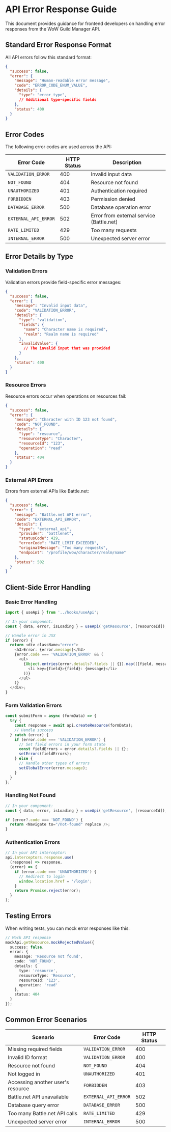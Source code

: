 # API Error Response Guide

This document provides guidance for frontend developers on handling error responses from the WoW Guild Manager API.

## Standard Error Response Format

All API errors follow this standard format:

```json
{
  "success": false,
  "error": {
    "message": "Human-readable error message",
    "code": "ERROR_CODE_ENUM_VALUE",
    "details": {
      "type": "error_type",
      // Additional type-specific fields
    },
    "status": 400
  }
}
```

## Error Codes

The following error codes are used across the API:

| Error Code | HTTP Status | Description |
|------------|------------|-------------|
| `VALIDATION_ERROR` | 400 | Invalid input data |
| `NOT_FOUND` | 404 | Resource not found |
| `UNAUTHORIZED` | 401 | Authentication required |
| `FORBIDDEN` | 403 | Permission denied |
| `DATABASE_ERROR` | 500 | Database operation error |
| `EXTERNAL_API_ERROR` | 502 | Error from external service (Battle.net) |
| `RATE_LIMITED` | 429 | Too many requests |
| `INTERNAL_ERROR` | 500 | Unexpected server error |

## Error Details by Type

### Validation Errors

Validation errors provide field-specific error messages:

```json
{
  "success": false,
  "error": {
    "message": "Invalid input data",
    "code": "VALIDATION_ERROR",
    "details": {
      "type": "validation",
      "fields": {
        "name": "Character name is required",
        "realm": "Realm name is required"
      },
      "invalidValue": {
        // The invalid input that was provided
      }
    },
    "status": 400
  }
}
```

### Resource Errors

Resource errors occur when operations on resources fail:

```json
{
  "success": false,
  "error": {
    "message": "Character with ID 123 not found",
    "code": "NOT_FOUND",
    "details": {
      "type": "resource",
      "resourceType": "Character",
      "resourceId": "123",
      "operation": "read"
    },
    "status": 404
  }
}
```

### External API Errors

Errors from external APIs like Battle.net:

```json
{
  "success": false,
  "error": {
    "message": "Battle.net API error",
    "code": "EXTERNAL_API_ERROR",
    "details": {
      "type": "external_api",
      "provider": "battlenet",
      "statusCode": 429,
      "errorCode": "RATE_LIMIT_EXCEEDED",
      "originalMessage": "Too many requests",
      "endpoint": "/profile/wow/character/realm/name"
    },
    "status": 502
  }
}
```

## Client-Side Error Handling

### Basic Error Handling

```typescript
import { useApi } from '../hooks/useApi';

// In your component:
const { data, error, isLoading } = useApi('getResource', [resourceId]);

// Handle error in JSX
if (error) {
  return <div className="error">
    <h3>Error: {error.message}</h3>
    {error.code === 'VALIDATION_ERROR' && (
      <ul>
        {Object.entries(error.details?.fields || {}).map(([field, message]) => (
          <li key={field}>{field}: {message}</li>
        ))}
      </ul>
    )}
  </div>;
}
```

### Form Validation Errors

```typescript
const submitForm = async (formData) => {
  try {
    const response = await api.createResource(formData);
    // Handle success
  } catch (error) {
    if (error.code === 'VALIDATION_ERROR') {
      // Set field errors in your form state
      const fieldErrors = error.details?.fields || {};
      setErrors(fieldErrors);
    } else {
      // Handle other types of errors
      setGlobalError(error.message);
    }
  }
};
```

### Handling Not Found

```typescript
// In your component:
const { data, error, isLoading } = useApi('getResource', [resourceId]);

if (error?.code === 'NOT_FOUND') {
  return <Navigate to="/not-found" replace />;
}
```

### Authentication Errors

```typescript
// In your API interceptor:
api.interceptors.response.use(
  (response) => response,
  (error) => {
    if (error.code === 'UNAUTHORIZED') {
      // Redirect to login
      window.location.href = '/login';
    }
    return Promise.reject(error);
  }
);
```

## Testing Errors

When writing tests, you can mock error responses like this:

```typescript
// Mock API response
mockApi.getResource.mockRejectedValue({
  success: false,
  error: {
    message: 'Resource not found',
    code: 'NOT_FOUND',
    details: {
      type: 'resource',
      resourceType: 'Resource',
      resourceId: '123',
      operation: 'read'
    },
    status: 404
  }
});
```

## Common Error Scenarios

| Scenario | Error Code | HTTP Status |
|----------|------------|-------------|
| Missing required fields | `VALIDATION_ERROR` | 400 |
| Invalid ID format | `VALIDATION_ERROR` | 400 |
| Resource not found | `NOT_FOUND` | 404 |
| Not logged in | `UNAUTHORIZED` | 401 |
| Accessing another user's resource | `FORBIDDEN` | 403 |
| Battle.net API unavailable | `EXTERNAL_API_ERROR` | 502 |
| Database query error | `DATABASE_ERROR` | 500 |
| Too many Battle.net API calls | `RATE_LIMITED` | 429 |
| Unexpected server error | `INTERNAL_ERROR` | 500 |